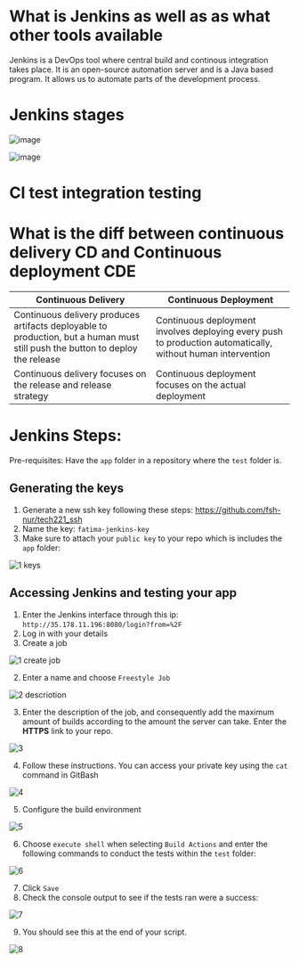 
# What is Jenkins as well as as what other tools available 

Jenkins is a DevOps tool where central build and continous integration takes place. It is an open-source automation server and is a Java based program. It allows us to automate parts of the development process. 

# Jenkins stages

![image](https://user-images.githubusercontent.com/129324316/235670477-7f4b0903-4b8a-481f-ac9d-b972016026af.png)

![image](https://user-images.githubusercontent.com/129324316/235731482-e0536549-2da0-47d1-b997-ceb3b5e19a63.png)

# CI test integration testing


# What is the diff between continuous delivery CD and Continuous deployment CDE

| Continuous Delivery      | Continuous Deployment |
| ----------- | ----------- |
| Continuous delivery produces artifacts deployable to production, but a human must still push the button to deploy the release      |  Continuous deployment involves deploying every push to production automatically, without human intervention       |
| Continuous delivery focuses on the release and release strategy   | Continuous deployment focuses on the actual deployment        |


# Jenkins Steps:
Pre-requisites:
Have the `app` folder in a repository where the `test` folder is.

## Generating the keys

1. Generate a new ssh key following these steps: https://github.com/fsh-nur/tech221_ssh
2. Name the key: `fatima-jenkins-key`
3. Make sure to attach your `public key` to your repo which is includes the `app` folder:


![1  keys](https://user-images.githubusercontent.com/129324316/235736517-e5725b88-cd8b-426a-b753-ec8a6a6da306.png)

## Accessing Jenkins and testing your app

1. Enter the Jenkins interface through this ip: `http://35.178.11.196:8080/login?from=%2F`
2. Log in with your details
3. Create a job

![1  create job](https://user-images.githubusercontent.com/129324316/235740164-0f49aae6-f8eb-4b09-9e66-7b87fbd24c63.png)

2. Enter a name and choose `Freestyle Job`

![2  descriotion](https://user-images.githubusercontent.com/129324316/235740385-2e8abad2-6469-4fb1-a5f0-446bee7741d0.png)


3. Enter the description of the job, and consequently add the maximum amount of builds according to the amount the server can take. Enter the **HTTPS** link to your repo.

![3](https://user-images.githubusercontent.com/129324316/235741087-3221ea90-6758-41c3-a8c8-f17ec0bd0db3.png)

4. Follow these instructions. You can access your private key using the `cat` command in GitBash 

![4](https://user-images.githubusercontent.com/129324316/235745991-edb86602-5087-4573-af5d-499411b27d66.png)

5. Configure the build environment


![5](https://user-images.githubusercontent.com/129324316/235746848-2d057b6c-a599-4642-ac66-c5f85b30ca85.png)

6. Choose `execute shell` when selecting `Build Actions` and enter the following commands to conduct the tests within the `test` folder:


![6](https://user-images.githubusercontent.com/129324316/235755533-ef8c92c7-fa39-4711-a423-6410a1de45cb.png)

7. Click `Save`
8. Check the console output to see if the tests ran were a success:

![7](https://user-images.githubusercontent.com/129324316/235755832-214ed2e8-f71e-4291-b9f6-c4580e942dc3.png)

9. You should see this at the end of your script.


![8](https://user-images.githubusercontent.com/129324316/235756445-6456788c-2345-4ad6-b4c0-c6c1218b78e8.png)






